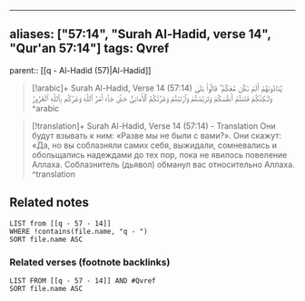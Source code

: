 
---
aliases: ["57:14", "Surah Al-Hadid, verse 14", "Qur'an 57:14"]
tags: Qvref
---

parent:: [[q - Al-Hadid (57)|Al-Hadid]]

> [!arabic]+ Surah Al-Hadid, Verse 14 (57:14)
> <span class="quran-arabic">يُنَادُونَهُمْ أَلَمْ نَكُن مَّعَكُمْ ۖ قَالُوا۟ بَلَىٰ وَلَـٰكِنَّكُمْ فَتَنتُمْ أَنفُسَكُمْ وَتَرَبَّصْتُمْ وَٱرْتَبْتُمْ وَغَرَّتْكُمُ ٱلْأَمَانِىُّ حَتَّىٰ جَآءَ أَمْرُ ٱللَّهِ وَغَرَّكُم بِٱللَّهِ ٱلْغَرُورُ</span>
^arabic

> [!translation]+ Surah Al-Hadid, Verse 14 (57:14) - Translation
> Они будут взывать к ним: «Разве мы не были с вами?». Они скажут: «Да, но вы соблазняли самих себя, выжидали, сомневались и обольщались надеждами до тех пор, пока не явилось повеление Аллаха. Соблазнитель (дьявол) обманул вас относительно Аллаха.
^translation



## Related notes
```dataview
LIST from [[q - 57 - 14]]
WHERE !contains(file.name, "q - ")
SORT file.name ASC
```

### Related verses (footnote backlinks)
```dataview
LIST FROM [[q - 57 - 14]] AND #Qvref
SORT file.name ASC
```


